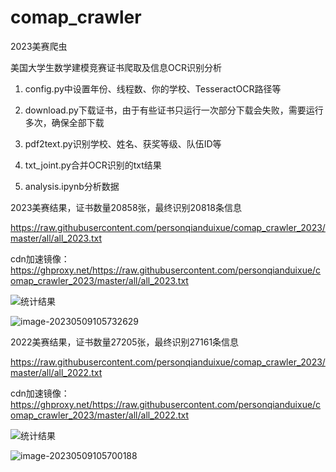 # comap_crawler
2023美赛爬虫

美国大学生数学建模竞赛证书爬取及信息OCR识别分析

1. config.py中设置年份、线程数、你的学校、TesseractOCR路径等

2. download.py下载证书，由于有些证书只运行一次部分下载会失败，需要运行多次，确保全部下载

3. pdf2text.py识别学校、姓名、获奖等级、队伍ID等
4. txt_joint.py合并OCR识别的txt结果
5. analysis.ipynb分析数据

2023美赛结果，证书数量20858张，最终识别20818条信息

https://raw.githubusercontent.com/personqianduixue/comap_crawler_2023/master/all/all_2023.txt

cdn加速镜像：https://ghproxy.net/https://raw.githubusercontent.com/personqianduixue/comap_crawler_2023/master/all/all_2023.txt

![统计结果](https://cdn.jsdelivr.net/gh/personqianduixue/picbed/img202305091055579.png)

![image-20230509105732629](https://cdn.jsdelivr.net/gh/personqianduixue/picbed/img202305091057649.png)

2022美赛结果，证书数量27205张，最终识别27161条信息

https://raw.githubusercontent.com/personqianduixue/comap_crawler_2023/master/all/all_2022.txt

cdn加速镜像：https://ghproxy.net/https://raw.githubusercontent.com/personqianduixue/comap_crawler_2023/master/all/all_2022.txt

![统计结果](https://cdn.jsdelivr.net/gh/personqianduixue/picbed/img202305091056671.png)

![image-20230509105700188](https://cdn.jsdelivr.net/gh/personqianduixue/picbed/img202305091057210.png)
